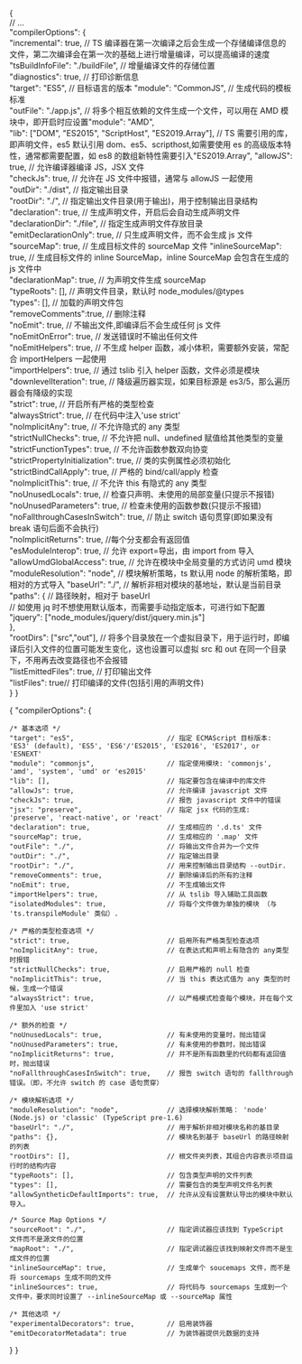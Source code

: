 {  
 // ...  
 "compilerOptions": {  
 "incremental": true, // TS 编译器在第一次编译之后会生成一个存储编译信息的文件，第二次编译会在第一次的基础上进行增量编译，可以提高编译的速度  
 "tsBuildInfoFile": "./buildFile", // 增量编译文件的存储位置  
 "diagnostics": true, // 打印诊断信息  
 "target": "ES5", // 目标语言的版本
"module": "CommonJS", // 生成代码的模板标准  
 "outFile": "./app.js", // 将多个相互依赖的文件生成一个文件，可以用在 AMD 模块中，即开启时应设置"module": "AMD",  
 "lib": ["DOM", "ES2015", "ScriptHost", "ES2019.Array"], // TS 需要引用的库，即声明文件，es5 默认引用 dom、es5、scripthost,如需要使用 es 的高级版本特性，通常都需要配置，如 es8 的数组新特性需要引入"ES2019.Array",
"allowJS": true, // 允许编译器编译 JS，JSX 文件  
 "checkJs": true, // 允许在 JS 文件中报错，通常与 allowJS 一起使用  
 "outDir": "./dist", // 指定输出目录  
 "rootDir": "./", // 指定输出文件目录(用于输出)，用于控制输出目录结构  
 "declaration": true, // 生成声明文件，开启后会自动生成声明文件  
 "declarationDir": "./file", // 指定生成声明文件存放目录  
 "emitDeclarationOnly": true, // 只生成声明文件，而不会生成 js 文件  
 "sourceMap": true, // 生成目标文件的 sourceMap 文件
"inlineSourceMap": true, // 生成目标文件的 inline SourceMap，inline SourceMap 会包含在生成的 js 文件中  
 "declarationMap": true, // 为声明文件生成 sourceMap  
 "typeRoots": [], // 声明文件目录，默认时 node_modules/@types  
 "types": [], // 加载的声明文件包  
 "removeComments":true, // 删除注释  
 "noEmit": true, // 不输出文件,即编译后不会生成任何 js 文件  
 "noEmitOnError": true, // 发送错误时不输出任何文件  
 "noEmitHelpers": true, // 不生成 helper 函数，减小体积，需要额外安装，常配合 importHelpers 一起使用  
 "importHelpers": true, // 通过 tslib 引入 helper 函数，文件必须是模块  
 "downlevelIteration": true, // 降级遍历器实现，如果目标源是 es3/5，那么遍历器会有降级的实现  
 "strict": true, // 开启所有严格的类型检查  
 "alwaysStrict": true, // 在代码中注入'use strict'  
 "noImplicitAny": true, // 不允许隐式的 any 类型  
 "strictNullChecks": true, // 不允许把 null、undefined 赋值给其他类型的变量  
 "strictFunctionTypes": true, // 不允许函数参数双向协变  
 "strictPropertyInitialization": true, // 类的实例属性必须初始化  
 "strictBindCallApply": true, // 严格的 bind/call/apply 检查  
 "noImplicitThis": true, // 不允许 this 有隐式的 any 类型  
 "noUnusedLocals": true, // 检查只声明、未使用的局部变量(只提示不报错)  
 "noUnusedParameters": true, // 检查未使用的函数参数(只提示不报错)  
 "noFallthroughCasesInSwitch": true, // 防止 switch 语句贯穿(即如果没有 break 语句后面不会执行)  
 "noImplicitReturns": true, //每个分支都会有返回值  
 "esModuleInterop": true, // 允许 export=导出，由 import from 导入  
 "allowUmdGlobalAccess": true, // 允许在模块中全局变量的方式访问 umd 模块  
 "moduleResolution": "node", // 模块解析策略，ts 默认用 node 的解析策略，即相对的方式导入
"baseUrl": "./", // 解析非相对模块的基地址，默认是当前目录  
 "paths": { // 路径映射，相对于 baseUrl  
 // 如使用 jq 时不想使用默认版本，而需要手动指定版本，可进行如下配置  
 "jquery": ["node_modules/jquery/dist/jquery.min.js"]  
 },  
 "rootDirs": ["src","out"], // 将多个目录放在一个虚拟目录下，用于运行时，即编译后引入文件的位置可能发生变化，这也设置可以虚拟 src 和 out 在同一个目录下，不用再去改变路径也不会报错  
 "listEmittedFiles": true, // 打印输出文件  
 "listFiles": true// 打印编译的文件(包括引用的声明文件)  
 }
}

{
"compilerOptions": {

    /* 基本选项 */
    "target": "es5",                       // 指定 ECMAScript 目标版本: 'ES3' (default), 'ES5', 'ES6'/'ES2015', 'ES2016', 'ES2017', or 'ESNEXT'
    "module": "commonjs",                  // 指定使用模块: 'commonjs', 'amd', 'system', 'umd' or 'es2015'
    "lib": [],                             // 指定要包含在编译中的库文件
    "allowJs": true,                       // 允许编译 javascript 文件
    "checkJs": true,                       // 报告 javascript 文件中的错误
    "jsx": "preserve",                     // 指定 jsx 代码的生成: 'preserve', 'react-native', or 'react'
    "declaration": true,                   // 生成相应的 '.d.ts' 文件
    "sourceMap": true,                     // 生成相应的 '.map' 文件
    "outFile": "./",                       // 将输出文件合并为一个文件
    "outDir": "./",                        // 指定输出目录
    "rootDir": "./",                       // 用来控制输出目录结构 --outDir.
    "removeComments": true,                // 删除编译后的所有的注释
    "noEmit": true,                        // 不生成输出文件
    "importHelpers": true,                 // 从 tslib 导入辅助工具函数
    "isolatedModules": true,               // 将每个文件做为单独的模块 （与 'ts.transpileModule' 类似）.

    /* 严格的类型检查选项 */
    "strict": true,                        // 启用所有严格类型检查选项
    "noImplicitAny": true,                 // 在表达式和声明上有隐含的 any类型时报错
    "strictNullChecks": true,              // 启用严格的 null 检查
    "noImplicitThis": true,                // 当 this 表达式值为 any 类型的时候，生成一个错误
    "alwaysStrict": true,                  // 以严格模式检查每个模块，并在每个文件里加入 'use strict'

    /* 额外的检查 */
    "noUnusedLocals": true,                // 有未使用的变量时，抛出错误
    "noUnusedParameters": true,            // 有未使用的参数时，抛出错误
    "noImplicitReturns": true,             // 并不是所有函数里的代码都有返回值时，抛出错误
    "noFallthroughCasesInSwitch": true,    // 报告 switch 语句的 fallthrough 错误。（即，不允许 switch 的 case 语句贯穿）

    /* 模块解析选项 */
    "moduleResolution": "node",            // 选择模块解析策略： 'node' (Node.js) or 'classic' (TypeScript pre-1.6)
    "baseUrl": "./",                       // 用于解析非相对模块名称的基目录
    "paths": {},                           // 模块名到基于 baseUrl 的路径映射的列表
    "rootDirs": [],                        // 根文件夹列表，其组合内容表示项目运行时的结构内容
    "typeRoots": [],                       // 包含类型声明的文件列表
    "types": [],                           // 需要包含的类型声明文件名列表
    "allowSyntheticDefaultImports": true,  // 允许从没有设置默认导出的模块中默认导入。

    /* Source Map Options */
    "sourceRoot": "./",                    // 指定调试器应该找到 TypeScript 文件而不是源文件的位置
    "mapRoot": "./",                       // 指定调试器应该找到映射文件而不是生成文件的位置
    "inlineSourceMap": true,               // 生成单个 soucemaps 文件，而不是将 sourcemaps 生成不同的文件
    "inlineSources": true,                 // 将代码与 sourcemaps 生成到一个文件中，要求同时设置了 --inlineSourceMap 或 --sourceMap 属性

    /* 其他选项 */
    "experimentalDecorators": true,        // 启用装饰器
    "emitDecoratorMetadata": true          // 为装饰器提供元数据的支持

}
}
